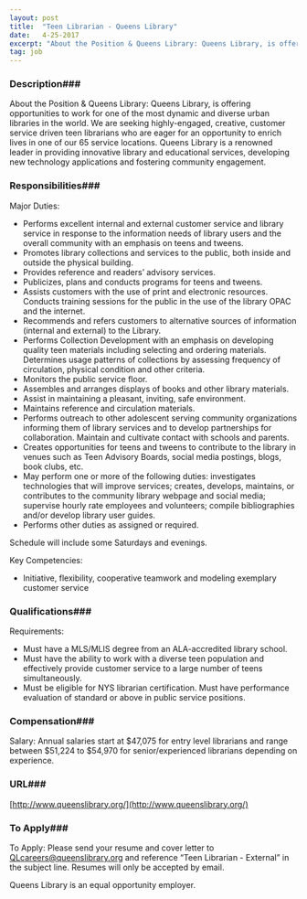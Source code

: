 ```yaml
---
layout: post
title:  "Teen Librarian - Queens Library"
date:   4-25-2017
excerpt: "About the Position & Queens Library: Queens Library, is offering opportunities to work for one of the most dynamic and diverse urban libraries in the world. We are seeking highly-engaged, creative, customer service driven teen librarians who are eager for an opportunity to enrich lives in one of our 65..."
tag: job
---
```


### Description###

About the Position & Queens Library: Queens Library, is offering opportunities to work for one of the most dynamic and diverse urban libraries in the world. We are seeking highly-engaged, creative, customer service driven teen librarians who are eager for an opportunity to enrich lives in one of our 65 service locations. Queens Library is a renowned leader in providing innovative library and educational services, developing new technology applications and fostering community engagement.


### Responsibilities###

Major Duties: 
- Performs excellent internal and external customer service and library service in response to the information needs of library users and the overall community with an emphasis on teens and tweens. 
- Promotes library collections and services to the public, both inside and outside the physical building. 
- Provides reference and readers’ advisory services.  
- Publicizes, plans and conducts programs for teens and tweens. 
- Assists customers with the use of print and electronic resources.  Conducts training sessions for the public in the use of the library OPAC and the internet.  
- Recommends and refers customers to alternative sources of information (internal and external) to the Library.  
- Performs Collection Development with an emphasis on developing quality teen materials including selecting and ordering materials. Determines usage patterns of collections by assessing frequency of circulation, physical condition and other criteria.  
- Monitors the public service floor. 
- Assembles and arranges displays of books and other library materials.  
- Assist in maintaining a pleasant, inviting, safe environment. 
- Maintains reference and circulation materials. 
- Performs outreach to other adolescent serving community organizations informing them of library services and to develop partnerships for collaboration. Maintain and cultivate contact with schools and parents. 
- Creates opportunities for teens and tweens to contribute to the library in venues such as Teen Advisory Boards, social media postings, blogs, book clubs, etc.  
- May perform one or more of the following duties: investigates technologies that will improve services; creates, develops, maintains, or contributes to the community library webpage and social media; supervise hourly rate employees and volunteers; compile bibliographies and/or develop library user guides. 
- Performs other duties as assigned or required. 

Schedule will include some Saturdays and evenings.

Key Competencies:
- Initiative, flexibility, cooperative teamwork and modeling exemplary customer service


### Qualifications###

Requirements:
- Must have a MLS/MLIS degree from an ALA-accredited library school.  
- Must have the ability to work with a diverse teen population and effectively provide customer service to a large number of teens simultaneously.  
- Must be eligible for NYS librarian certification. Must have performance evaluation of standard or above in public service positions. 


### Compensation###

Salary: Annual salaries start at $47,075 for entry level librarians and range between $51,224 to $54,970 for senior/experienced librarians depending on experience.  




### URL###

[http://www.queenslibrary.org/](http://www.queenslibrary.org/)

### To Apply###

To Apply: Please send your resume and cover letter to QLcareers@queenslibrary.org and reference “Teen Librarian - External” in the subject line. Resumes will only be accepted by email.  

Queens Library is an equal opportunity employer.





